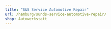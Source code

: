 ```yaml
---
title: "S&S Service Automotive Repair"
url: /hamburg/sunds-service-automotive-repair/
shop: Autowerkstatt
---
```

